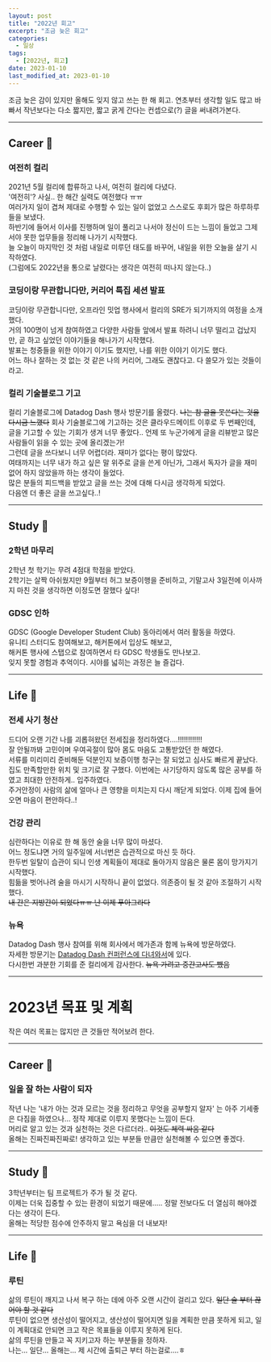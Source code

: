 ```yaml
---
layout: post
title: "2022년 회고"
excerpt: "조금 늦은 회고"
categories:
  - 일상
tags:
  - [2022년, 회고]
date: 2023-01-10
last_modified_at: 2023-01-10
---
```


조금 늦은 감이 있지만 올해도 잊지 않고 쓰는 한 해 회고.
연초부터 생각할 일도 많고 바빠서 작년보다는 다소 짧지만, 짧고 굵게 간다는 컨셉으로(?) 글을 써내려가본다.

- - -
## Career 💼
### 여전히 컬리
2021년 5월 컬리에 합류하고 나서, 여전히 컬리에 다녔다.  
'여전히'? 사실.. 한 해간 실력도 여전했다 ㅠㅠ  
여러가지 일이 겹쳐 제대로 수행할 수 있는 일이 없었고 스스로도 후회가 많은 하루하루들을 보냈다.  
하반기에 들어서 이사를 진행하며 일이 풀리고 나서야 정신이 드는 느낌이 들었고 그제서야 못한 업무들을 정리해 나가기 시작했다.  
늘 오늘이 마지막인 것 처럼 내일로 미루던 태도를 바꾸어, 내일을 위한 오늘을 살기 시작하였다.  
(그럼에도 2022년을 통으로 날렸다는 생각은 여전히 떠나지 않는다..)

### 코딩이랑 무관합니다만, 커리어 특집 세션 발표
코딩이랑 무관합니다만, 오프라인 밋업 행사에서 컬리의 SRE가 되기까지의 여정을 소개했다.  
거의 100명이 넘게 참여하였고 다양한 사람들 앞에서 발표 하려니 너무 떨리고 겁났지만, 곧 하고 싶었던 이야기들을 해나가기 시작했다.  
발표는 청중들을 위한 이야기 이기도 했지만, 나를 위한 이야기 이기도 했다.  
어느 하나 잘하는 것 없는 것 같은 나의 커리어, 그래도 괜찮다고. 다 쓸모가 있는 것들이라고.

### 컬리 기술블로그 기고
컬리 기술블로그에 Datadog Dash 행사 방문기를 올렸다. ~~나는 참 글을 못쓴다는 것을 다시금 느꼈다~~
회사 기술블로그에 기고하는 것은 클라우드메이트 이후로 두 번째인데, 글을 기고할 수 있는 기회가 생겨 너무 좋았다.. 언제 또 누군가에게 글을 리뷰받고 많은 사람들이 읽을 수 있는 곳에 올리겠는가!  
그런데 글을 쓰다보니 너무 어렵더라. 재미가 없다는 평이 많았다.  
여태까지는 너무 내가 하고 싶은 말 위주로 글을 쓴게 아닌가, 그래서 독자가 글을 재미없어 하지 않았을까 하는 생각이 들었다.  
많은 분들의 피드백을 받았고 글을 쓰는 것에 대해 다시금 생각하게 되었다.  
다음엔 더 좋은 글을 쓰고싶다..!

- - -
## Study 📝
### 2학년 마무리
2학년 첫 학기는 무려 4점대 학점을 받았다.  
2학기는 살짝 아쉬웠지만 9월부터 허그 보증이행을 준비하고, 기말고사 3일전에 이사까지 마친 것을 생각하면 이정도면 잘했다 싶다!

### GDSC 인하
GDSC (Google Developer Student Club) 동아리에서 여러 활동을 하였다.  
유니티 스터디도 참여해보고, 해커톤에서 입상도 해보고,  
해커톤 행사에 스탭으로 참여하면서 타 GDSC 학생들도 만나보고.  
잊지 못할 경험과 추억이다. 시야를 넓히는 과정은 늘 즐겁다.

- - -
## Life 💖
### 전세 사기 청산
드디어 오랜 기간 나를 괴롭혀왔던 전세집을 정리하였다....!!!!!!!!!!!!  
잘 안될까봐 고민이며 우여곡절이 많아 몸도 마음도 고통받았던 한 해였다.  
서류를 미리미리 준비해둔 덕분인지 보증이행 청구는 잘 되었고 심사도 빠르게 끝났다.  
집도 만족할만한 위치 및 크기로 잘 구했다. 이번에는 사기당하지 않도록 많은 공부를 하였고 최대한 안전하게.. 입주하였다.  
주거안정이 사람의 삶에 얼마나 큰 영향을 미치는지 다시 깨닫게 되었다. 이제 집에 들어오면 마음이 편안하다..!

### 건강 관리
심란하다는 이유로 한 해 동안 술을 너무 많이 마셨다.  
어느 정도냐면 거의 일주일에 서너번은 습관적으로 마신 듯 하다.  
한두번 일탈이 습관이 되니 인생 계획들이 제대로 돌아가지 않음은 물론 몸이 망가지기 시작했다.  
힘듦을 벗어나려 술을 마시기 시작하니 끝이 없었다. 의존증이 될 것 같아 조절하기 시작했다.  
~~내 간은 지방간이 되었다ㅠㅠ 난 이제 푸아그라다~~

### 뉴욕
Datadog Dash 행사 참여를 위해 회사에서 메가존과 함께 뉴욕에 방문하였다.  
자세한 방문기는 [Datadog Dash 컨퍼런스에 다녀와서](https://omk2477.github.io/posts/datadog-dash/)에 있다.  
다시한번 과분한 기회를 준 컬리에게 감사한다. ~~뉴욕 가려고 중간고사도 뺐음~~
- - -
# 2023년 목표 및 계획
작은 여러 목표는 많지만 큰 것들만 적어보려 한다.
- - -
## Career 💼
### 일을 잘 하는 사람이 되자
작년 나는 '내가 아는 것과 모르는 것을 정리하고 무엇을 공부할지 알자' 는 아주 기세좋은 다짐을 하였으나... 정작 제대로 이루지 못했다는 느낌이 든다.  
머리로 알고 있는 것과 실천하는 것은 다르더라.. ~~이것도 체력 싸움 같다~~  
올해는 진짜진짜진짜로! 생각하고 있는 부분들 만큼만 실천해볼 수 있으면 좋겠다.
- - -
## Study 📝
3학년부터는 팀 프로젝트가 주가 될 것 같다.  
이제는 더욱 집중할 수 있는 환경이 되었기 때문에..... 정말 전보다도 더 열심히 해야겠다는 생각이 든다.  
올해는 적당한 점수에 안주하지 말고 욕심을 더 내보자!
- - -
## Life 💖
### 루틴
삶의 루틴이 깨지고 나서 복구 하는 데에 아주 오랜 시간이 걸리고 있다. ~~일단 술 부터 끊어야 할 것 같다~~  
루틴이 없으면 생산성이 떨어지고, 생산성이 떨어지면 일을 계획한 만큼 못하게 되고, 일이 계획대로 안되면 크고 작은 목표들을 이루지 못하게 된다.  
삶의 루틴을 만들고 꼭 지키고자 하는 부분들을 정하자.  
나는... 일단... 올해는... 제 시간에 출퇴근 부터 하는걸로....ㅎ
